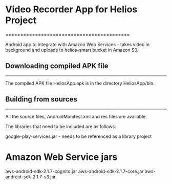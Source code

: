 # Video Recorder App for Helios Project
==========================================

Android app to integrate with Amazon Web Services - takes video in background and uploads to helios-smart bucket in Amazon S3.

## Downloading compiled APK file
--------------------------------

The compiled APK file HeliosApp.apk is in the directory HeliosApp/bin.

## Building from sources
------------------------
All the source files, AndroidManifest.xml and res files are available.

The libraries that need to be included are as follows:

google-play-services.jar - needs to be referenced as a library project

Amazon Web Service jars
=======================

aws-android-sdk-2.1.7-cognito.jar
aws-android-sdk-2.1.7-core.jar
aws-android-sdk-2.1.7-s3.jar
